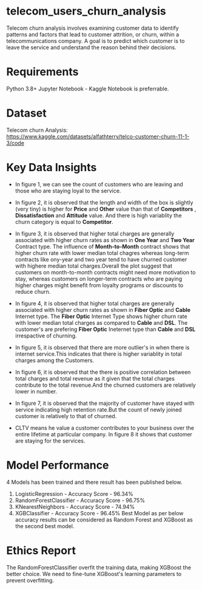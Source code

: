 # telecom_users_churn_analysis
Telecom churn analysis involves examining customer data to identify patterns and factors that lead to customer attrition, or churn, within a telecommunications company. A goal is to predict which customer is to leave the service and understand the reason behind their decisions.

# Requirements
Python 3.8+ Jupyter Notebook - Kaggle Notebook is preferrable.

# Dataset
Telecom churn Analysis: https://www.kaggle.com/datasets/alfathterry/telco-customer-churn-11-1-3/code

# Key Data Insights
* In figure 1, we can see the count of customers who are leaving and those who are staying loyal to the service.
* In figure 2, it is observed that the length and width of the box is slightly (very tiny) is higher for **Price** and **Other**  value than that of **Competitors** , **Dissatisfaction** and **Attitude** value. And there is high variablity the churn category is equal to **Competitor**.

* In figure 3, it is observed that higher total charges are generally associated with higher churn rates as shown in **One Year** and **Two Year** Contract type. The influence of **Month-to-Month** contract shows that higher churn rate with lower median total chagres whereas long-term contracts like ony-year and two year tend to have churned customer with highere median total charges.Overall the plot suggest that customers on month-to-month contracts might need more motivation to stay, whereas customers on longer-term contracts who are paying higher charges might benefit from loyalty programs or discounts to reduce churn.
* In figure 4, it is observed that higher total charges are generally associated with higher churn rates as shown in **Fiber Optic** and **Cable** Internet type. The **Fiber Optic** Internet Type shows higher churn rate with lower median total charges as compared to **Cable** and **DSL**.
The customer's are prefering **Fiber Optic** Ineternet type than **Cable** and **DSL** irrespactive of churning.

* In figure 5, it is observed that there are more outlier's in when there is internet service.This indicates that there is higher variablity in total charges among the Customers.

* In figure 6, it is observed that the there is positive correlation between total charges and total revenue as it given that the total charges contribute to the total revenue.And the churned customers are relatively lower in number.

* In figure 7, it is observed that the majority of customer have stayed with service indicating high retention rate.But the count of newly joined customer is relatively to that of churned.

* CLTV means he value a customer contributes to your business over the entire lifetime at particular company. In figure 8 it shows that customer are staying for the services.

# Model Performance
4 Models has been trained and there result has been published below.
  1. LogisticRegression -  Accuracy Score - 96.34%
  2. RandomForestClassifier - Accuracy Score - 96.75%
  3. KNearestNeighbors - Accuracy Score - 74.94%
  4. XGBClassifier - Accuracy Score - 96.45%
Best Model as per below accuracy results can be considered as Random Forest and XGBoost as the second best model.

# Ethics Report
The RandomForestClassifier overfit the training data, making XGBoost the better choice. We need to fine-tune XGBoost's learning parameters to prevent overfitting.
